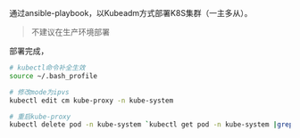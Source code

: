 通过ansible-playbook，以Kubeadm方式部署K8S集群（一主多从）。


> 不建议在生产环境部署

部署完成，

```bash
# kubectl命令补全生效
source ~/.bash_profile

# 修改mode为ipvs
kubectl edit cm kube-proxy -n kube-system

# 重启kube-proxy
kubectl delete pod -n kube-system `kubectl get pod -n kube-system |grep 'kube-proxy' | awk '{print $1}'`
```
